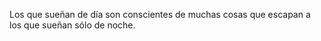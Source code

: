 

Los que sueñan de día son conscientes de muchas cosas que escapan a los que sueñan sólo de noche.
